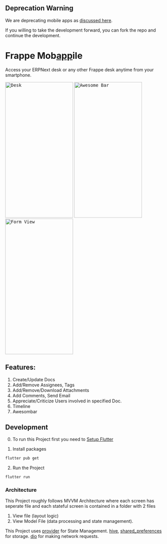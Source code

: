 ## Deprecation Warning

We are deprecating mobile apps as [discussed here](https://discuss.erpnext.com/t/deprecating-erpnext-mobile-apps/84121). 

If you willing to take the development forward, you can fork the repo and continue the development.


# Frappe Mob[app](lib%2Fapp)ile

Access your ERPNext desk or any other Frappe desk anytime from your smartphone.

<kbd><img width="216" height="432" src="screenshots/desk.png" alt="Desk" /></kbd>
<kbd><img width="216" height="432" src="screenshots/awesomebar.png" alt="Awesome Bar" /></kbd>
<kbd><img width="216" height="432" src="screenshots/form_view.png" alt="Form View" /></kbd>

## Features:
1) Create/Update Docs
2) Add/Remove Assignees, Tags
3) Add/Remove/Download Attachments 
4) Add Comments, Send Email
5) Appreciate/Criticize Users involved in specified Doc.
6) Timeline
7) Awesombar


## Development
0) To run this Project first you need to [Setup Flutter](https://flutter.dev/docs/get-started/install)

1) Install packages<br/>
```sh
flutter pub get
```
2) Run the Project<br/>
```sh
flutter run
```

### Architecture

This Project roughly follows MVVM Architecture where each screen has seperate file and each stateful screen is contained in a folder with 2 files 

1) View file (layout logic) 
2) View Model File (data processing and state management). 

This Project uses [provider](https://pub.dev/packages/provider) for State Management. 
[hive](https://pub.dev/packages/hive), [shared_preferences](https://pub.dev/packages/shared_preferences) for storage. 
[dio](https://pub.dev/packages/dio) for making network requests.
